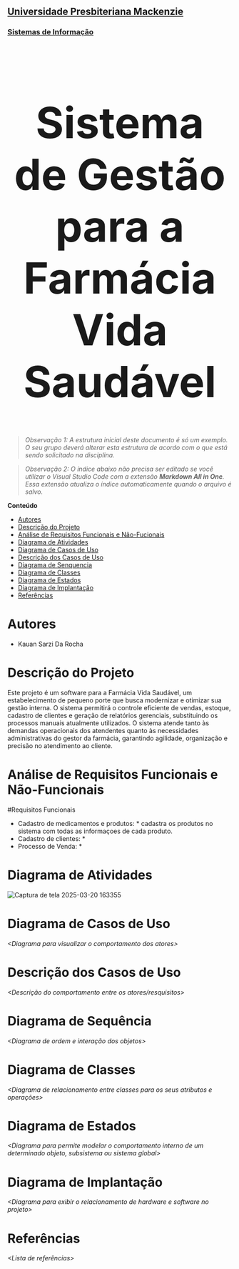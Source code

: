 <h2><a href= "https://www.mackenzie.br">Universidade Presbiteriana Mackenzie</a></h2>
<h3><a href= "https://www.mackenzie.br/graduacao/sao-paulo-higienopolis/sistemas-de-informacao">Sistemas de Informação</a></h3>


<font size="+12"><center>
# Sistema de Gestão para a Farmácia Vida Saudável
</center></font>

>*Observação 1: A estrutura inicial deste documento é só um exemplo. O seu grupo deverá alterar esta estrutura de acordo com o que está sendo solicitado na disciplina.*

>*Observação 2: O índice abaixo não precisa ser editado se você utilizar o Visual Studio Code com a extensão **Markdown All in One**. Essa extensão atualiza o índice automaticamente quando o arquivo é salvo.*

**Conteúdo**

- [Autores](#nome-alunos)
- [Descrição do Projeto](#introdução-do-projeto)
- [Análise de Requisitos Funcionais e Não-Fucionais](#descrição-dos-requisitos)
- [Diagrama de Atividades](#diagrama-de-atividades) 
- [Diagrama de Casos de Uso](#diagrama-de-comportamento-atores)
- [Descrição dos Casos de Uso](#descrição-das-funcões)
- [Diagrama de Senquencia](#diagrama-de-ordem-interações)
- [Diagrama de Classes](#diagrama-orientado-objetos)
- [Diagrama de Estados](#diagrama-estrutura-componente)
- [Diagrama de Implantação](#diagrama-de-hardware-software)
- [Referências](#referências)


# Autores

* Kauan Sarzi Da Rocha


# Descrição do Projeto

Este projeto é um software para a Farmácia Vida Saudável, um estabelecimento de pequeno porte que busca modernizar e otimizar sua gestão interna. O sistema permitirá o controle eficiente de vendas, estoque, cadastro de clientes e geração de relatórios gerenciais, substituindo os processos manuais atualmente utilizados. O sistema atende tanto às demandas operacionais dos atendentes quanto às necessidades administrativas do gestor da farmácia, garantindo agilidade, organização e precisão no atendimento ao cliente.

# Análise de Requisitos Funcionais e Não-Funcionais

#Requisitos Funcionais 
* Cadastro de medicamentos e produtos: * cadastra os produtos no sistema com todas as informaçoes de cada produto. <br>
* Cadastro de clientes: *  <br>
* Processo de Venda: *





# Diagrama de Atividades
![Captura de tela 2025-03-20 163355](https://github.com/user-attachments/assets/fabe74d8-1ca6-41f4-b3da-ad531041c2ea)



# Diagrama de Casos de Uso

*&lt;Diagrama para visualizar o comportamento dos atores&gt;*

# Descrição dos Casos de Uso

*&lt;Descrição do comportamento entre os atores/resquisitos&gt;*

# Diagrama de Sequência

*&lt;Diagrama de ordem e interação dos objetos&gt;*

# Diagrama de Classes

*&lt;Diagrama de relacionamento entre classes para os seus atributos e operações&gt;*

# Diagrama de Estados

*&lt;Diagrama para permite modelar o comportamento interno de um determinado objeto, subsistema ou sistema global&gt;*

# Diagrama de Implantação

*&lt;Diagrama para exibir o relacionamento de hardware e software no projeto&gt;*

# Referências

*&lt;Lista de referências&gt;*
